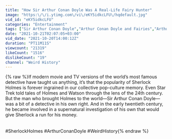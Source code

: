 ```yaml
---
title: "How Sir Arthur Conan Doyle Was A Real-Life Fairy Hunter"
image: "https:\/\/i.ytimg.com\/vi\/eKY5idkcLFU\/hqdefault.jpg"
vid_id: "eKY5idkcLFU"
categories: "Entertainment"
tags: ["Sir Arthur Conan Doyle","Arthur Conan Doyle and Fairies","Arthur Conan Doyle cottingley Fairies"]
date: "2021-10-21T02:07:05+03:00"
vid_date: "2021-10-20T14:00:12Z"
duration: "PT11M11S"
viewcount: "21319"
likeCount: "1516"
dislikeCount: "19"
channel: "Weird History"
---
```

{% raw %}If modern movie and TV versions of the world’s most famous detective have taught us anything, it’s that the popularity of Sherlock Holmes is forever ingrained in our collective pop-culture memory.  Even Star Trek told tales of Holmes and Watson through the lens of the 24th century. But the man who brought Holmes to the world—Sir Arthur Conan Doyle—was a bit of a detective in his own right. And in the early twentieth century, he became involved in a supernatural investigation of his own that would give Sherlock a run for his money.<br /><br /><br />#SherlockHolmes #ArthurConanDoyle #WeirdHistory{% endraw %}
